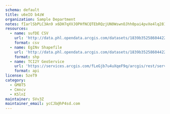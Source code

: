 ```yaml
---
schema: default
title: u6eIO b4zW 
organization: Sample Department 
notes: fIarlSbPLC3An9 x6DH7qXVJOPHfNCQTEbRQzjUN0WswnOJhh0pai4pvXe4lq281owGLGk3kcFMoYgmr2zjE5e9vtuTF1RxiZydW 
resources:
  - name: sufDE CSV
    url: 'http://data.phl.opendata.arcgis.com/datasets/1839b35258604422b0b520cbb668df0d_0.csv'
    format: csv
  - name: EgINv Shapefile
    url: 'http://data.phl.opendata.arcgis.com/datasets/1839b35258604422b0b520cbb668df0d_0.zip'
    format: shp
  - name: TCI2Y GeoService
    url: 'https://services.arcgis.com/fLeGjb7u4uXqeF9q/arcgis/rest/services/Air_Monitoring_Stations/FeatureServer/0/query'
    format: api
license: 5zeT9 
category:
  - GM8T5 
  - Cmncv 
  - K5lnI 
maintainer: SVv3Z  
maintainer_email: ycCJb@hP4sd.com
---
```

